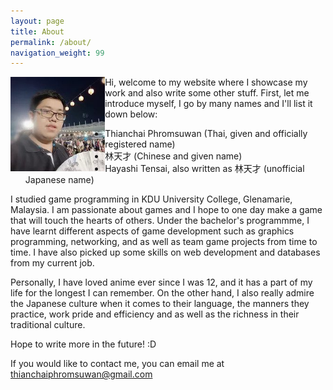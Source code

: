 ```yaml
---
layout: page
title: About
permalink: /about/
navigation_weight: 99
---
```


<div style="width: 30%; float: left">
    <img src="https://raw.githubusercontent.com/Hayashi-Tensai/Tensais-Corner/master/assets/selfie.jpg"/>
</div>

Hi, welcome to my website where I showcase my work and also write some other stuff. First, let me introduce myself, I go by many names and I'll list it down below:  
- Thianchai Phromsuwan (Thai, given and officially registered name)  
- 林天才 (Chinese and given name)  
- Hayashi Tensai, also written as 林天才 (unofficial Japanese name)  

I studied game programming in KDU University College, Glenamarie, Malaysia. I am passionate about games and I hope to one day make a game that will touch the hearts of others. 
Under the bachelor's programmme, I have learnt different aspects of game development such as graphics programming, networking, and as well as team game projects from time to time. 
I have also picked up some skills on web development and databases from my current job.

Personally, I have loved anime ever since I was 12, and it has a part of my life for the longest I can remember. 
On the other hand, I also really admire the Japanese culture when it comes to their language, the manners they practice, 
work pride and efficiency and as well as the richness in their traditional culture. 

Hope to write more in the future! :D

If you would like to contact me, you can email me at thianchaiphromsuwan@gmail.com

